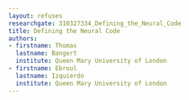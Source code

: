```yaml
---
layout: refuses
researchgate: 310327334_Defining_the_Neural_Code
title: Defining the Neural Code
authors:
- firstname: Thomas
  lastname: Bangert
  institute: Queen Mary University of London
- firstname: Ebroul
  lastname: Izquierdo
  institute: Queen Mary University of London
---
```

